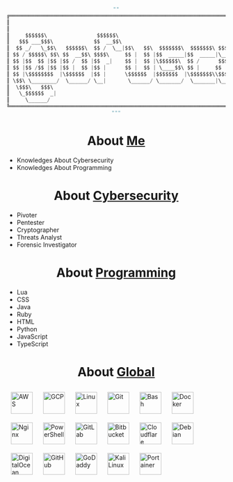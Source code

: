 <div align="center">

```python
""
╔═════════════════════════════════════════════════════════════════════════════════════════════════╗
║                                                                                                  ║
║                                                                                                  ║
║     $$$$$$\                $$$$$$\                                               $$\             ║
║   $$$ ___$$$\             $$  __$$\                                              $$ |            ║
║  $$ _/   \_$$\   $$$$$$\  $$ /  \__|$$\   $$\  $$$$$$$\  $$$$$$$\ $$$$$$\   $$$$$$$ | $$$$$$\    ║ 
║ $$ / $$$$$\ $$\ $$  __$$\ $$$$\     $$ |  $$ |$$  _____|$$  _____|\____$$\ $$  __$$ | \____$$\  ║
║ $$ |$$  $$ |$$ |$$ /  $$ |$$  _|    $$ |  $$ |\$$$$$$\  $$ /      $$$$$$$ |$$ /  $$ | $$$$$$$ | ║
║ $$ |$$ /$$ |$$ |$$ |  $$ |$$ |      $$ |  $$ | \____$$\ $$ |     $$  __$$ |$$ |  $$ |$$  __$$ | ║
║ $$ |\$$$$$$$$  |\$$$$$$  |$$ |      \$$$$$$  |$$$$$$$  |\$$$$$$$\\$$$$$$$ |\$$$$$$$ |\$$$$$$$ | ║
║ \$$\ \________/  \______/ \__|       \______/ \_______/  \_______|\_______| \_______| \_______| ║
║  \$$$\   $$$\                                                                                   ║
║   \_$$$$$$  _|                                                                                  ║
║     \______/                                                                                    ║
╚═════════════════════════════════════════════════════════════════════════════════════════════════╝
"""

```

<h1 align="center">About <a href="https://github.com/ofuscada/">Me</a></h1>
</div>


- Knowledges About Cybersecurity      
- Knowledges About Programming     
</div>
</div>
</div>

<h1 align="center">About <a href="https://www.kali.org/">Cybersecurity</a></h1>
</div>


- Pivoter     
- Pentester     
- Cryptographer    
- Threats Analyst     
- Forensic Investigator     

<h1 align="center">About <a href="https://code.visualstudio.com/">Programming</a></h1>
</div>

- Lua     
- CSS     
- Java     
- Ruby     
- HTML     
- Python     
- JavaScript     
- TypeScript    
</div>
</div>




<h1 align="center">About <a href="https://github.com/ofuscada/">Global</a></h1>
</div>
<a href="https://aws.amazon.com/" target="_blank"><img style="margin: 10px" src="https://profilinator.rishav.dev/skills-assets/amazonwebservices-original-wordmark.svg" alt="AWS" height="50" /></a>  
<a href="https://cloud.google.com/" target="_blank"><img style="margin: 10px" src="https://profilinator.rishav.dev/skills-assets/google_cloud-icon.svg" alt="GCP" height="50" /></a>  
<a href="https://www.linux.org/" target="_blank"><img style="margin: 10px" src="https://profilinator.rishav.dev/skills-assets/linux-original.svg" alt="Linux" height="50" /></a>  
<a href="https://github.com/" target="_blank"><img style="margin: 10px" src="https://profilinator.rishav.dev/skills-assets/git-scm-icon.svg" alt="Git" height="50" /></a>  
<a href="https://www.gnu.org/software/bash/" target="_blank"><img style="margin: 10px" src="https://profilinator.rishav.dev/skills-assets/gnu_bash-icon.svg" alt="Bash" height="50" /></a>  
<a href="https://www.docker.com/" target="_blank"><img style="margin: 10px" src="https://profilinator.rishav.dev/skills-assets/docker-original-wordmark.svg" alt="Docker" height="50" /></a>  
<a href="https://www.nginx.com/" target="_blank"><img style="margin: 10px" src="https://profilinator.rishav.dev/skills-assets/nginx-original.svg" alt="Nginx" height="50" /></a>  
<a href="https://docs.microsoft.com/en-us/powershell/" target="_blank"><img style="margin: 10px" src="https://profilinator.rishav.dev/skills-assets/powershell.png" alt="PowerShell" height="50" /></a>  
<a href="https://about.gitlab.com/" target="_blank"><img style="margin: 10px" src="https://profilinator.rishav.dev/skills-assets/gitlab.svg" alt="GitLab" height="50" /></a>  
<a href="https://www.Bitbucket.com/" target="_blank"><img style="margin: 10px" src="https://cdn.simpleicons.org/Bitbucket/#0052CC" alt="Bitbucket" height="50" /></a>
<a href="https://www.Cloudflare.com/" target="_blank"><img style="margin: 10px" src="https://cdn.simpleicons.org/Cloudflare/#F38020" alt="Cloudflare" height="50" /></a>
<a href="https://www.Debian.com/" target="_blank"><img style="margin: 10px" src="https://cdn.simpleicons.org/Debian/#A81D33" alt="Debian" height="50" /></a>
<a href="https://www.DigitalOcean.com/" target="_blank"><img style="margin: 10px" src="https://cdn.simpleicons.org/DigitalOcean/#0080FF" alt="DigitalOcean" height="50" /></a>
<a href="https://www.GitHub.com/" target="_blank"><img style="margin: 10px" src="https://cdn.simpleicons.org/GitHub/#181717" alt="GitHub" height="50" /></a>
<a href="https://www.GoDaddy.com/" target="_blank"><img style="margin: 10px" src="https://cdn.simpleicons.org/GoDaddy/#1BDBDB" alt="GoDaddy" height="50" /></a>
<a href="https://www.kali.org/" target="_blank"><img style="margin: 10px" src="https://cdn.simpleicons.org/kalilinux/#557C94" alt="Kali Linux" height="50" /></a>
<a href="https://www.Portainer.io/" target="_blank"><img style="margin: 10px" src="https://cdn.simpleicons.org/Portainer/#13BEF9" alt="Portainer" height="50" /></a>


